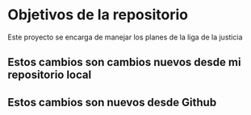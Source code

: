 # Objetivos de la repositorio

Este proyecto se encarga de manejar los planes de la liga de la justicia


## Estos cambios son cambios nuevos desde mi repositorio local
## Estos cambios son nuevos desde Github
